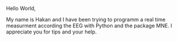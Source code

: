 Hello World, 

My name is Hakan and I have been trying to programm a real time measurment according the EEG with Python and the package MNE.
I appreciate you for tips and your help.
